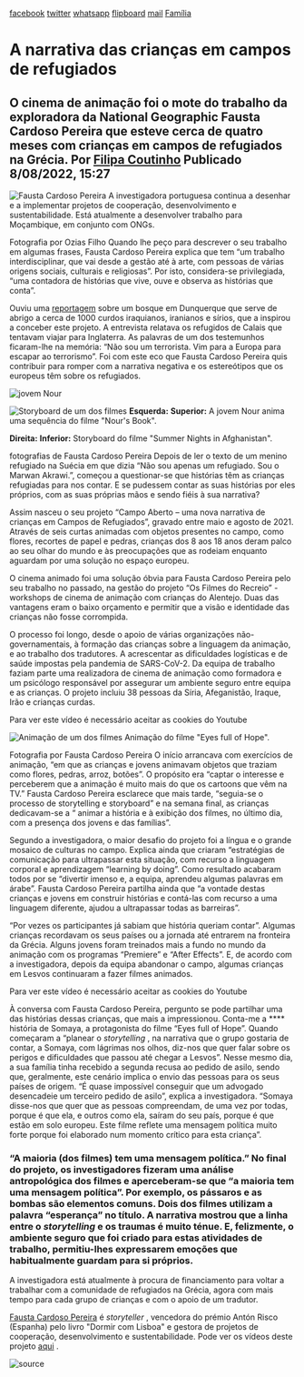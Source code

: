 [facebook](https://www.facebook.com/sharer/sharer.php?u=https%3A%2F%2Fwww.natgeo.pt%2Ffamilia%2F2022%2F08%2Fa-narrativa-das-criancas-em-campos-de-refugiados) [twitter](https://twitter.com/share?url=https%3A%2F%2Fwww.natgeo.pt%2Ffamilia%2F2022%2F08%2Fa-narrativa-das-criancas-em-campos-de-refugiados&via=natgeo&text=A%20narrativa%20das%20crian%C3%A7as%20em%20campos%20de%20refugiados) [whatsapp](https://web.whatsapp.com/send?text=https%3A%2F%2Fwww.natgeo.pt%2Ffamilia%2F2022%2F08%2Fa-narrativa-das-criancas-em-campos-de-refugiados) [flipboard](https://share.flipboard.com/bookmarklet/popout?v=2&title=A%20narrativa%20das%20crian%C3%A7as%20em%20campos%20de%20refugiados&url=https%3A%2F%2Fwww.natgeo.pt%2Ffamilia%2F2022%2F08%2Fa-narrativa-das-criancas-em-campos-de-refugiados) [mail](mailto:?subject=NatGeo&body=https%3A%2F%2Fwww.natgeo.pt%2Ffamilia%2F2022%2F08%2Fa-narrativa-das-criancas-em-campos-de-refugiados%20-%20A%20narrativa%20das%20crian%C3%A7as%20em%20campos%20de%20refugiados) [Família](https://www.natgeo.pt/familia) 
# A narrativa das crianças em campos de refugiados 
## O cinema de animação foi o mote do trabalho da exploradora da National Geographic Fausta Cardoso Pereira que esteve cerca de quatro meses com crianças em campos de refugiados na Grécia. Por [Filipa Coutinho](https://www.natgeo.pt/autor/filipa-coutinho) Publicado 8/08/2022, 15:27 
![Fausta Cardoso Pereira](img/files_styles_image_00_public_fausta.jpg)
A investigadora portuguesa continua a desenhar e a implementar projetos de cooperação, desenvolvimento e sustentabilidade. Está atualmente a desenvolver trabalho para Moçambique, em conjunto com ONGs. 

Fotografia por Ozias Filho Quando lhe peço para descrever o seu trabalho em algumas frases, Fausta Cardoso Pereira explica que tem “um trabalho interdisciplinar, que vai desde a gestão até à arte, com pessoas de várias origens sociais, culturais e religiosas”. Por isto, considera-se privilegiada, “uma contadora de histórias que vive, ouve e observa as histórias que conta”. 

Ouviu uma [reportagem](https://www.tsf.pt/internacional/eu-so-tenho-um-sonho-chegar-ao-reino-unido-10293770.html) sobre um bosque em Dunquerque que serve de abrigo a cerca de 1000 curdos iraquianos, iranianos e sírios, que a inspirou a conceber este projeto. A entrevista relatava os refugidos de Calais que tentavam viajar para Inglaterra. As palavras de um dos testemunhos ficaram-lhe na memória: “Não sou um terrorista. Vim para a Europa para escapar ao terrorismo”. Foi com este eco que Fausta Cardoso Pereira quis contribuir para romper com a narrativa negativa e os estereótipos que os europeus têm sobre os refugiados. 

![jovem Nour](img/files_styles_image_00_public_fausta.jpg)

![Storyboard de um dos filmes](img/files_styles_image_00_public_fausta.jpg)
**Esquerda:** **Superior:** A jovem Nour anima uma sequência do filme "Nour's Book". 

**Direita:** **Inferior:** Storyboard do filme "Summer Nights in Afghanistan". 

fotografias de Fausta Cardoso Pereira Depois de ler o texto de um menino refugiado na Suécia em que dizia “Não sou apenas um refugiado. Sou o Marwan Akrawi.”, começou a questionar-se que histórias têm as crianças refugiadas para nos contar. E se pudessem contar as suas histórias por eles próprios, com as suas próprias mãos e sendo fiéis à sua narrativa? 

Assim nasceu o seu projeto “Campo Aberto – uma nova narrativa de crianças em Campos de Refugiados”, gravado entre maio e agosto de 2021. Através de seis curtas animadas com objetos presentes no campo, como flores, recortes de papel e pedras, crianças dos 8 aos 18 anos deram palco ao seu olhar do mundo e às preocupações que as rodeiam enquanto aguardam por uma solução no espaço europeu. 

O cinema animado foi uma solução óbvia para Fausta Cardoso Pereira pelo seu trabalho no passado, na gestão do projeto “Os Filmes do Recreio” - workshops de cinema de animação com crianças do Alentejo. Duas das vantagens eram o baixo orçamento e permitir que a visão e identidade das crianças não fosse corrompida. 

O processo foi longo, desde o apoio de várias organizações não-governamentais, à formação das crianças sobre a linguagem da animação, e ao trabalho dos tradutores. A acrescentar as dificuldades logísticas e de saúde impostas pela pandemia de SARS-CoV-2. Da equipa de trabalho faziam parte uma realizadora de cinema de animação como formadora e um psicólogo responsável por assegurar um ambiente seguro entre equipa e as crianças. O projeto incluiu 38 pessoas da Síria, Afeganistão, Iraque, Irão e crianças curdas. 

Para ver este vídeo é necessário aceitar as cookies do Youtube 

![Animação de um dos filmes](img/files_styles_image_00_public_fausta.jpg)
Animação do filme "Eyes full of Hope". 

Fotografia por Fausta Cardoso Pereira O início arrancava com exercícios de animação, “em que as crianças e jovens animavam objetos que traziam como flores, pedras, arroz, botões”. O propósito era “captar o interesse e perceberem que a animação é muito mais do que os cartoons que vêm na TV.” Fausta Cardoso Pereira esclarece que mais tarde, “seguia-se o processo de storytelling e storyboard” e na semana final, as crianças dedicavam-se a “ animar a história e à exibição dos filmes, no último dia, com a presença dos jovens e das famílias”. 

Segundo a investigadora, o maior desafio do projeto foi a língua e o grande mosaico de culturas no campo. Explica ainda que criaram “estratégias de comunicação para ultrapassar esta situação, com recurso a linguagem corporal e aprendizagem “learning by doing”. Como resultado acabaram todos por se “divertir imenso e, a equipa, aprendeu algumas palavras em árabe”. Fausta Cardoso Pereira partilha ainda que “a vontade destas crianças e jovens em construir histórias e contá-las com recurso a uma linguagem diferente, ajudou a ultrapassar todas as barreiras”. 

“Por vezes os participantes já sabiam que história queriam contar”. Algumas crianças recordavam os seus países ou a jornada até entrarem na fronteira da Grécia. Alguns jovens foram treinados mais a fundo no mundo da animação com os programas “Premiere” e “After Effects”. E, de acordo com a investigadora, depois da equipa abandonar o campo, algumas crianças em Lesvos continuaram a fazer filmes animados. 

Para ver este vídeo é necessário aceitar as cookies do Youtube 

À conversa com Fausta Cardoso Pereira, pergunto se pode partilhar uma das histórias dessas crianças, que mais a impressionou. Conta-me a **** história de Somaya, a protagonista do filme “Eyes full of Hope”. Quando começaram a “planear o _storytelling_ , na narrativa que o grupo gostaria de contar, a Somaya, com lágrimas nos olhos, diz-nos que quer falar sobre os perigos e dificuldades que passou até chegar a Lesvos”. Nesse mesmo dia, a sua família tinha recebido a segunda recusa ao pedido de asilo, sendo que, geralmente, este cenário implica o envio das pessoas para os seus países de origem. “É quase impossível conseguir que um advogado desencadeie um terceiro pedido de asilo”, explica a investigadora. “Somaya disse-nos que quer que as pessoas compreendam, de uma vez por todas, porque é que ela, e outros como ela, saíram do seu país, porque é que estão em solo europeu. Este filme reflete uma mensagem política muito forte porque foi elaborado num momento crítico para esta criança”. 

### “A maioria (dos filmes) tem uma mensagem política.” No final do projeto, os investigadores fizeram uma análise antropológica dos filmes e aperceberam-se que “a maioria tem uma mensagem política”. Por exemplo, os pássaros e as bombas são elementos comuns. Dois dos filmes utilizam a palavra “esperança” no título. A narrativa mostrou que a linha entre o _storytelling_ e os traumas é muito ténue. E, felizmente, o ambiente seguro que foi criado para estas atividades de trabalho, permitiu-lhes expressarem emoções que habitualmente guardam para si próprios. 

A investigadora está atualmente à procura de financiamento para voltar a trabalhar com a comunidade de refugiados na Grécia, agora com mais tempo para cada grupo de crianças e com o apoio de um tradutor. 

[Fausta Cardoso Pereira](http://www.faustacardosopereira.com/) é _storyteller_ , vencedora do prémio Antón Risco (Espanha) pelo livro "Dormir com Lisboa" e gestora de projetos de cooperação, desenvolvimento e sustentabilidade. Pode ver os vídeos deste projeto [aqui](https://www.youtube.com/channel/UC7_KyGXsCEhRVk7kn_yJ3AA/videos) . 



![source](https://www.natgeo.pt/familia/2022/08/a-narrativa-das-criancas-em-campos-de-refugiados)